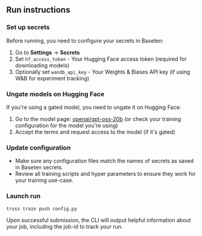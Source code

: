 ## Run instructions

### Set up secrets
Before running, you need to configure your secrets in Baseten:
1. Go to **Settings** → **Secrets**
2. Set `hf_access_token` - Your Hugging Face access token (required for downloading models)
3. Optionally set `wandb_api_key` - Your Weights & Biases API key (if using W&B for experiment tracking)

### Ungate models on Hugging Face
If you're using a gated model, you need to ungate it on Hugging Face:
1. Go to the model page: [openai/gpt-oss-20b](https://huggingface.co/openai/gpt-oss-20b) (or check your training configuration for the model you're using)
2. Accept the terms and request access to the model (if it's gated)

### Update configuration
- Make sure any configuration files match the names of secrets as saved in Baseten secrets.
- Review all training scripts and hyper parameters to ensure they work for your training use-case.

### Launch run

```
truss train push config.py
```

Upon successful submission, the CLI will output helpful information about your job, including the job-id to track your run.

